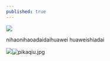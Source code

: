 ```yaml
---
published: true
---
```

![]({{site.baseurl}}/_posts/bug%20eater.jpg)


nihaonihaoadaidaihuawei
huaweishiadai



![]({{site.baseurl}}/_posts/pikaqiu.jpg)![pikaqiu.jpg]({{site.baseurl}}/_posts/pikaqiu.jpg)


